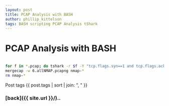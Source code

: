 ```yaml
---
layout: post
title: PCAP Analysis with BASH
author: phillip_kittelson
tags: BASH scripting PCAP Analysis tShark
---
```


# PCAP Analysis with BASH

```BASH

for f in *.pcap; do tshark -r $f -Y "tcp.flags.syn==1 and tcp.flags.ack==0 and tcp.window_size<=1024" -w nmap-$f; done
mergecap -w 6.allNMAP.pcapng nmap-*
rm nmap-*

```
Post tags {{ post.tags | sort | join: ", " }}

### [back]({{ site.url }}/)..
